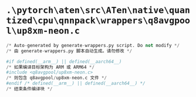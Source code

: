 # `.\pytorch\aten\src\ATen\native\quantized\cpu\qnnpack\wrappers\q8avgpool\up8xm-neon.c`

```py
/* Auto-generated by generate-wrappers.py script. Do not modify */
/* 由 generate-wrappers.py 脚本自动生成。请勿修改 */

#if defined(__arm__) || defined(__aarch64__)
/* 如果编译目标架构为 ARM 或 ARM64 */
#include <q8avgpool/up8xm-neon.c>
/* 则包含 q8avgpool/up8xm-neon.c 文件 */
#endif /* defined(__arm__) || defined(__aarch64__) */
/* 结束条件编译块 */
```